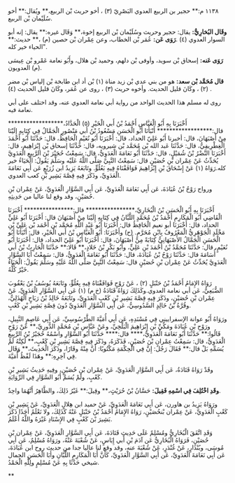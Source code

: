 ١١٣٨ م:** حجير بن الربيع العدوي البَصْرِيّ (٣) ، أخو حريث بْن الربيع،** ويُقال:** أخو سُلَيْمان بْن الربيع.

**وقَال البُخارِيُّ:** يقال: حجير وحريث وسُلَيْمان بْن الربيع إخوة،** وَقَال غيره:** يقال: إنه أبو السوار العدوي (٤) .**رَوَى عَن:** عُمَر بْن الخطاب، وعن عِمْران بْن حصين (م) ،** حديث:** "الحياء خير كله.

**رَوَى عَنه:** إسحاق بْن سويد، وأوفى بْن دلهم، وحميد بْن هلال، وأَبُو نعامة عَمْرو بْن عِيسَى (م) العدويون.

**قال مُحَمَّد بْن سعد:** هو من بني عدي بْن زيد مناة (١) بْن أد ابن طابخة بْن إلياس بْن مضر (٢) ، وكَانَ قليل الحديث. وأخوه حريث (٣) ، روى عن عُمَر، وكَانَ قليل الحديث (٤) .

روى له مسلم هذا الحديث الواحد من رواية أبي نعامة العدوي عنه، وقد اختلف على أبي نعامة فيه.

أَخْبَرَنَا بِهِ أَبُو الْعَبَّاسِ أَحْمَدُ بْنُ أَبي الْخَيْرِ (٥) الْحَدَّادُ،****************** قال:****************** أَنْبَأَنَا أَبُو الْحَسَنِ مَسْعُودُ بْنُ أَبي مَنْصُورٍ الْجَمَّالُ فِي كِتَابِهِ إِلَيْنَا مِنْ أَصْبَهَانَ، قال: أخبرنا أَبُو عَلِيّ الحداد، قال: أَخْبَرَنَا أَبُو نُعَيْمٍ الْحَافِظُ، قال: حَدَّثَنَا أَبُو أَحْمَدَ الْغِطْرِيفِيُّ، قال: حَدَّثَنَا عَبد الله بْن مُحَمَّد بْن شيرويه، قال: حَدَّثَنَا إسحاق بْن إِبْرَاهِيم، قال: أَخْبَرَنَا النَّضْرُ بْنُ شُمَيْلٍ، قال: حَدَّثَنَا أَبُو نَعَامَةَ الْعَدَوِيُّ، قال: سَمِعْتُ حُجَيْرَ بْنَ الرَّبِيعِ الْعَدَوِيَّ يُحَدِّثُ عَنْ عِمْران بْنِ حُصَيْنٍ قال: سَمِعْتُ النَّبِيَّ صَلَّى اللَّهُ عَلَيْه وسَلَّمَ يَقُولُ: الْحَيَاءُ خير كله.رَوَاهُ (١) عَنْ إِسْحَاقَ بْنِ إِبْرَاهِيمَ فَوَافَقْنَاهُ فِيهِ بَعُلُوٍّ. وتَابَعَهُ يَزِيدُ ابن زُرَيْعٍ عَن أَبِي نَعَامَةَ الْعَدَوِيِّ، وذَكَرَ فِيهِ قِصَّةَ بَشِيرِ بْنِ كعب العدوي.

ورواح رَوْحُ بْنُ عُبَادَةَ، عَن أَبِي نَعَامَةَ الْعَدَوِيِّ، عَن أَبِي السَّوَّارِ الْعَدَوِيِّ، عَنْ عِمْران بْنِ حُصَيْنٍ، وقد وقع لنا عاليا من حَدِيثِهِ.

أَخْبَرَنَا بِهِ أَبُو الْحَسَنِ بْنُ الْبُخَارِيِّ،**************** قال:**************** أَخْبَرَنَا الْقَاضِي أَبُو الْمَكَارِمِ أَحْمَدُ بْنُ مُحَمَّدٍ اللَّبَّانُ فِي كِتَابِهِ إِلَيْنَا مِنْ أَصْبَهَانَ قال: أَخْبَرَنَا أَبُو عَلِيٍّ الحداد، قال: أَخْبَرَنَا أبو نعيم الْحَافِظُ قال: أَخْبَرَنَا أَبُو عَبْدِ اللَّهِ مُحَمَّد بْن أَحْمَد بْن عَلِيِّ بْنِ مَخْلَدٍ الْجَوْهَرِيُّ الْمَعْرُوفُ بِابْنِ مُحَرَّمٍ. (ح) وأَخْبَرَنَا: أَبُو الْعَبَّاسِ بْنُ أَبي الْخَيْرِ، قال: أَنْبَأَنَا أَبُو الْحَسَنِ الْجَمَّالُ الأَصْبَهَانِيُّ كِتَابَةً مِنْ أَصْبَهَانَ، قال: أَخْبَرَنَا أَبُو عَلِيّ الحداد، قال: أَخْبَرَنَا أَبُو نُعَيْمٍ، قال: حَدَّثَنَا مُحَمَّدُ بْنُ أَحْمَدَ بْنِ عَلِيٍّ، وأَبُو بَكْرِ بْنُ خَلادٍ،** قَالا:** حَدَّثَنَا الْحَارِثُ بْنُ أَبي أُسَامَةَ قال: حَدَّثَنَا رَوْحُ بْنُ عُبَادَةَ، قال: حَدَّثَنَا أَبُو نَعَامَةَ الْعَدَوِيُّ، قال: سَمِعْتُ أَبَا السَّوَّارِ الْعَدَوِيَّ يُحَدِّثُ عَنْ عِمْران بْنِ حُصَيْنٍ قال: سَمِعْتُ النَّبِيَّ صَلَّى اللَّهُ عَلَيْهِ وسَلَّمَ يَقُولُ: الْحَيَاءُ خَيْرٌ كُلُّهُ.

رَوَاهُ الإِمَامُ أَحْمَدُ بْنُ حَنْبَلٍ (٢) ، عَنْ رَوْحٍ فَوَافَقْنَاهُ فِيهِ بِعُلُوٍّ، وتَابَعَهُ يُوسُفُ بْنُ يَعْقُوبَ الضُّبَعِيُّ، عَن أبي نعامة العدوي.وكَذَلِكَ رَوَاهُ قَتَادَةُ (خ م) (١) عَن أَبِي السَّوَّارِ الْعَدَوِيِّ، عَنْ عِمْران بْنِ حُصَيْنٍ، وذَكَرَ فِيهِ قِصَّةَ بَشِيرِ بْنِ كَعْبٍ الْعَدَوِيِّ، وتَابَعَهُ خَالِدُ بْنُ رَبَاحٍ الْهُذَلِيُّ، وقُرَّةُ بْنُ خَالِدٍ السَّدُوسِيُّ، عَن أَبِي السَّوَّارِ الْعَدَوِيِّ دُونَ قِصَّةِ بَشِيرِ بْنِ كَعْبٍ.

ورَوَاهُ أَبُو عوانة الإسفراييني فِي مُسْنَدِهِ، عَن أَبِي أُمَيَّةَ الطَّرْسُوسِيِّ، عَن أَبِي عَاصِمٍ النَّبِيلِ، ورَوْحِ بْنِ عُبَادَةَ ومَكِّيِّ بْنِ إِبْرَاهِيمَ الْبَلْخِيِّ، وعَنْ عَبَّاسِ بْنِ مُحَمَّدٍ الدُّورِيِّ،** عَنْ رَوْحٍ قَالُوا:** حَدَّثَنَا أَبُو نَعَامَةَ الْعَدَوِيُّ،**** قال:**** حَدَّثَنَا أَبُو السَّوَّارِ واسْمُهُ حُجَيْرُ بْنُ الرَّبِيعِ الْعَدَوِيُّ، قال: سَمِعْتُ عِمْران بْنَ حُصَيْنٍ، فَذَكَرَهُ، وذَكَرَ فِيهِ قِصَّةَ بَشِيرِ بْنِ كَعْبٍ،** لَكِنَّهُ لَمْ يُسَمِّهِ بَلْ قال:** فَقَالَ رَجُلٌ: إِنَّ فِي الْحِكْمَةِ مَكْتُوبًا: أَنَّ مِنْهُ وقَارًا، وذَكَرَ الْحَدِيثَ،** وَقَال فِي آخِرِهِ:** وهَذَا لَفْظُ أُمَيَّةَ.

وقَدْ رَوَاهُ قَتَادَةُ، عَن أَبِي السَّوَّارِ الْعَدَوِيِّ، عَنْ عِمْران بْنِ حُصَيْنٍ، وفِيهِ حَدِيثُ بَشِيرِ بْنِ كَعْبٍ، ولَمْ يُسَمَّ أَبُو السَّوَّارِ فِي الرِّوَايَةِ.

**وقَدِ اخْتُلِفَ فِي اسْمِهِ فَقِيلَ:** حَسَّانُ بْنُ حُرَيْثٍ،** وقِيلَ:** غَيْرُ ذَلِكَ، والظَّاهِرُ أَنَّهُمَا واحِدٌ.

ورَوَاهُ يَزِيدُ بن هاورن، عَن أَبِي نَعَامَةَ الْعَدَوِيِّ، عَنْ حميد ابن هِلالٍ الْعَدَوِيِّ، عَنْ بَشِيرِ بْنِ كَعْبٍ الْعَدَوِيِّ، عَنْ عِمْران بْنحُصَيْنٍ، رَوَاهُ الإِمَامُ أَحْمَدُ بْنُ حَنْبَلٍ عَنْهُ كَذَلِكَ، ولا نَعْلَمُ أَحَدًا ذَكَرَ بَشِيرَ بْنَ كَعْبٍ فِي الإِسْنَادِ غَيْرَهُ واللَّهُ أَعْلَمُ.

وَقَدِ اتَّفَقَ الْبُخَارِيُّ ومُسْلِمٌ عَلَى حَدِيثِ قَتَادَةَ، عَن أَبِي السَّوَّارِ الْعَدَوِيِّ، عَنْ عِمْران بْنِ حُصَيْنٍ، فَرَوَاهُ الْبُخَارِيُّ عَن آدَمَ بْنِ أَبي إِيَاسٍ، عَنْ شُعْبَةَ عَنْهُ، ورَوَاهُ مُسْلِمٌ، عَن أَبِي مُوسَى، وبُنْدَارٍ، عَنْ غُنْدَرٍ، عَنْ شُعْبَةَ عنه، وقد وقع لنا عاليا جدا من حديث روح ابن عُبَادَةَ، عَن أَبِي نَعَامَةَ الْعَدَوِيِّ، عَن أَبِي السَّوَّارِ الْعَدَوِيِّ، كَأَنَّ أَبَا الْمَكَارِمِ اللَّبَّانِ وأَبَا الْحَسَنِ الجمال شيخي حَدَّثَا بِهِ عَنْ مُسْلِمٍ ولِلَّهِ الْحَمْدُ.

**